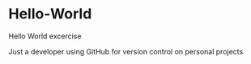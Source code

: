 Hello-World
===========

Hello World excercise

Just a developer using GitHub for version control on personal projects

